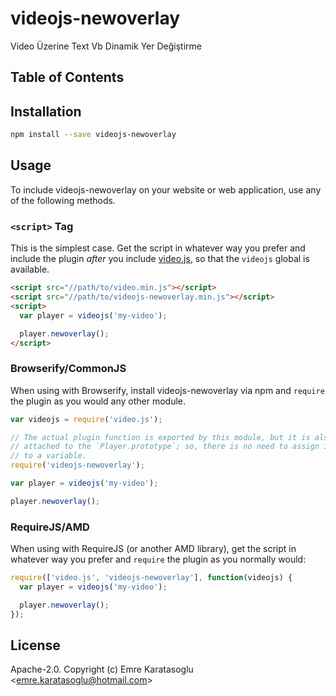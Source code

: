 # videojs-newoverlay

Video Üzerine Text Vb Dinamik Yer Değiştirme

## Table of Contents

<!-- START doctoc -->
<!-- END doctoc -->
## Installation

```sh
npm install --save videojs-newoverlay
```

## Usage

To include videojs-newoverlay on your website or web application, use any of the following methods.

### `<script>` Tag

This is the simplest case. Get the script in whatever way you prefer and include the plugin _after_ you include [video.js][videojs], so that the `videojs` global is available.

```html
<script src="//path/to/video.min.js"></script>
<script src="//path/to/videojs-newoverlay.min.js"></script>
<script>
  var player = videojs('my-video');

  player.newoverlay();
</script>
```

### Browserify/CommonJS

When using with Browserify, install videojs-newoverlay via npm and `require` the plugin as you would any other module.

```js
var videojs = require('video.js');

// The actual plugin function is exported by this module, but it is also
// attached to the `Player.prototype`; so, there is no need to assign it
// to a variable.
require('videojs-newoverlay');

var player = videojs('my-video');

player.newoverlay();
```

### RequireJS/AMD

When using with RequireJS (or another AMD library), get the script in whatever way you prefer and `require` the plugin as you normally would:

```js
require(['video.js', 'videojs-newoverlay'], function(videojs) {
  var player = videojs('my-video');

  player.newoverlay();
});
```

## License

Apache-2.0. Copyright (c) Emre Karatasoglu &lt;emre.karatasoglu@hotmail.com&gt;


[videojs]: http://videojs.com/
